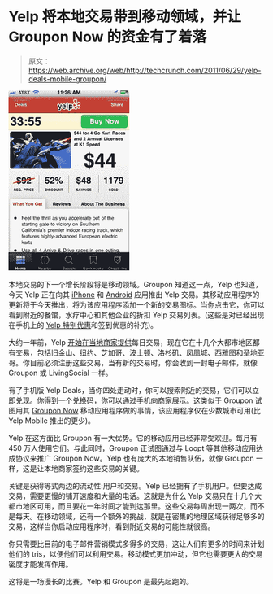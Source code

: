 # Yelp 将本地交易带到移动领域，并让 Groupon Now 的资金有了着落

> 原文：<https://web.archive.org/web/http://techcrunch.com/2011/06/29/yelp-deals-mobile-groupon/>

![](img/fc9a5748e0375a6bac9ed495537c5f76.png)

本地交易的下一个增长阶段将是移动领域。Groupon 知道这一点，Yelp 也知道，今天 Yelp 正在向其 [iPhone](https://web.archive.org/web/20230326022912/http://itunes.apple.com/us/app/yelp/id284910350?mt=8) 和 [Android](https://web.archive.org/web/20230326022912/https://market.android.com/details?id=com.yelp.android) 应用推出 Yelp 交易。其移动应用程序的更新将于今天推出，将为该应用程序添加一个新的交易图标。当你点击它，你可以看到附近的餐馆，水疗中心和其他企业的折扣 Yelp 交易列表。(这些是对已经出现在手机上的 [Yelp 特别优惠](https://web.archive.org/web/20230326022912/https://techcrunch.com/2009/08/12/yelp-iphone-v3-hits-the-appstore-find-local-deals/)和签到优惠的补充)。

大约一年前，Yelp [开始在当地商家提供](https://web.archive.org/web/20230326022912/https://techcrunch.com/2010/08/26/yelp-local-deals/)每日交易，现在它在十几个大都市地区都有交易，包括旧金山、纽约、芝加哥、波士顿、洛杉矶、凤凰城、西雅图和圣地亚哥。你目前必须注册这些交易，当有新的交易时，你会收到一封电子邮件，就像 Groupon 或 LivingSocial 一样。

有了手机版 Yelp Deals，当你四处走动时，你可以搜索附近的交易，它们可以立即兑现。你得到一个兑换码，你可以通过手机向商家展示。这类似于 Groupon 试图用其 [Groupon Now](https://web.archive.org/web/20230326022912/http://www.groupon.com/now/about) 移动应用程序做的事情，该应用程序仅在少数城市可用(比 Yelp Mobile 推出的更少)。

Yelp 在这方面比 Groupon 有一大优势。它的移动应用已经非常受欢迎。每月有 450 万人使用它们。与此同时，Groupon 正试图通过与 Loopt 等其他移动应用达成协议来推广 Groupon Now。Yelp 也有庞大的本地销售队伍，就像 Groupon 一样，这是让本地商家签约这些交易的关键。

关键是获得等式两边的流动性:用户和交易。Yelp 已经拥有了手机用户。但要达成交易，需要更慢的铺开速度和大量的电话。这就是为什么 Yelp 交易只在十几个大都市地区可用，而且要花一年时间才能到达那里。这些交易每周出现一两次，而不是每天。在移动领域，还有一个额外的挑战，就是在密集的地理区域获得足够多的交易，这样当你启动应用程序时，看到附近交易的可能性就很高。

你只需要比目前的电子邮件营销模式多得多的交易，这让人们有更多的时间来计划他们的 tris，以便他们可以利用交易。移动模式更加冲动，但它也需要更大的交易密度才能发挥作用。

这将是一场漫长的比赛。Yelp 和 Groupon 是最先起跑的。